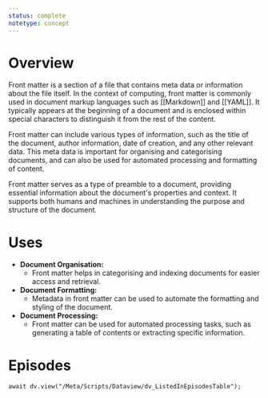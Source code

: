```yaml
---
status: complete
notetype: concept
---
```

# Overview
Front matter is a section of a file that contains meta data or information about the file itself. In the context of computing, front matter is commonly used in document markup languages such as [[Markdown]] and [[YAML]]. It typically appears at the beginning of a document and is enclosed within special characters to distinguish it from the rest of the content.

Front matter can include various types of information, such as the title of the document, author information, date of creation, and any other relevant data. This meta data is important for organising and categorising documents, and can also be used for automated processing and formatting of content.

Front matter serves as a type of preamble to a document, providing essential information about the document's properties and context. It supports both humans and machines in understanding the purpose and structure of the document.

# Uses
- **Document Organisation:** 
	- Front matter helps in categorising and indexing documents for easier access and retrieval.
- **Document Formatting:** 
	- Metadata in front matter can be used to automate the formatting and styling of the document.
- **Document Processing:** 
	- Front matter can be used for automated processing tasks, such as generating a table of contents or extracting specific information.

# Episodes
```dataviewjs
await dv.view("/Meta/Scripts/Dataview/dv_ListedInEpisodesTable");
```
